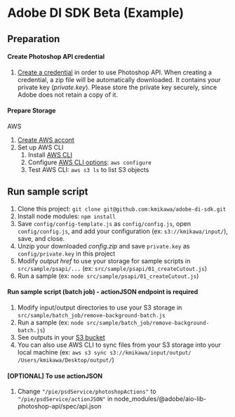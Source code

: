 # Adobe DI SDK Beta (Example)

## Preparation

#### Create Photoshop API credential

1. [Create a credential](https://developer.adobe.com/photoshop/api/signup/?ref=signup) in order to use Photoshop API. When creating a credential, a zip file will be automatically downloaded. It contains your private key (*private.key*).  Please store the private key securely, since Adobe does not retain a copy of it.

#### Prepare Storage

AWS

1. [Create AWS accont](https://docs.aws.amazon.com/rekognition/latest/dg/setting-up.html)
1. Set up AWS CLI
   1. Install [AWS CLI](https://docs.aws.amazon.com/cli/latest/userguide/getting-started-install.html)
   1. Configure [AWS CLI options](https://docs.aws.amazon.com/cli/latest/reference/:configure/): `aws configure`
   1. Test AWS CLI: `aws s3 ls` to list S3 objects

## Run sample script
1. Clone this project: `git clone git@github.com:kmikawa/adobe-di-sdk.git`
1. Install node modules: `npm install`
1. Save `config/config-template.js` as `config/config.js`, open `config/config.js`, and add your configuration (ex: `s3://kmikawa/input/`), save, and close.
1. Unzip your downloaded *config.zip* and save `private.key` as `config/private.key` in this project
1. Modify *output href* to use your storage for sample scripts in `src/sample/psapi/...` (ex: `src/sample/psapi/01_createCutout.js`)
1. Run a sample (ex: `node src/sample/psapi/01_createCutout.js`)

#### Run sample script (batch job) - actionJSON endpoint is required
1. Modify input/output directories to use your S3 storage in `src/sample/batch_job/remove-background-batch.js`
1. Run a sample (ex: `node src/sample/batch_job/remove-background-batch.js`)
1. See outputs in your [S3 bucket](https://s3.console.aws.amazon.com/s3/buckets)
1. You can also use AWS CLI to sync files from your S3 storage into your local machine (ex: `aws s3 sync s3://kmikawa/input/output/ /Users/kmikawa/Desktop/output/`)

#### [OPTIONAL] To use actionJSON

1. Change `"/pie/psdService/photoshopActions"` to `"/pie/psdService/actionJSON"` in node_modules/@adobe/aio-lib-photoshop-api/spec/api.json


<!-- 

#### [OPTIONAL] To use actionJSON

1. Change `"/pie/psdService/photoshopActions"` to `"/pie/psdService/actionJSON"` in node_modules/@adobe/aio-lib-photoshop-api/spec/api.json

#### [OPTIONAL] Refine Results

1. npx webpack ./src/component/s3.js --mode development --target web --no-devtool -o ./public
// node s3.js

1. open public/index.html

#### [OPTIONAL] Create your node project from scratch

1. npm init

1. npm install @adobe/aio-lib-photoshop-api
   https://github.com/adobe/aio-lib-photoshop-api

1. npm install @adobe/jwt-auth
   https://www.npmjs.com/package/@adobe/jwt-auth

1. npm install aws-sdk
   https://docs.aws.amazon.com/sdk-for-javascript/v2/developer-guide/installing-jssdk.html

-->